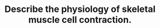 ---
title: "Describe the physiology of skeletal muscle cell contraction."
entityType: SAQ
exam: PEX
college: CICM
year: 2014
sitting: A
question: 08
passRate: 34
EC_expectedDomains:
- "This question required a description of excitation- contraction coupling."
- "An explanation of membrane processes, receptor interactions and the contraction processes was required."
- "Mention of the role of ATP was also required"
EC_extraCredit:
- "Marks were gained for a brief outline of the structure of a sarcomere and how it facilitates shortening."
- "marks were gained for commenting on the mechanism of return to the relaxed state."
EC_errorsCommon:
- "Most candidates wrote extensively on the nerve action potential and neuromuscular junction transmission, with minimal reference to events occurring within the skeletal muscle cell membrane. They could not gain marks for this."
- "Few candidates demonstrated knowledge of the ATP dependent walk along processes of myosin heads during contraction."
---